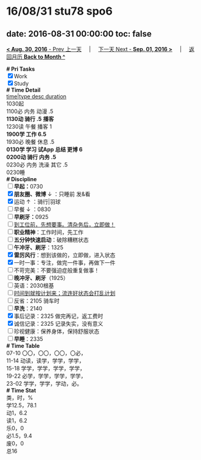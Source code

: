 # 16/08/31 stu78 spo6

date: 2016-08-31 00:00:00
toc: false
---
[**< Aug. 30, 2016** - Prev 上一天](/lifelogs/2016/08/d30.md) &nbsp; &nbsp; | &nbsp; &nbsp; [下一天 Next - **Sep. 01, 2016 >**](/lifelogs/2016/09/d01.md) &nbsp; &nbsp; |  &nbsp; &nbsp; [返回月历 **Back to Month ^**](/lifelogs/2016/08/index.md)
<br/><div><b># Pri Tasks</b></div><div><input checked="true" type="checkbox"/>Work</div><div><input checked="true" type="checkbox"/>Study</div><div><b># Time Detail</b></div><div><u>time|type desc duration</u></div><div>1030起</div><div>1100必 内务 动漫 .5</div><div><b>1130动 骑行 .5</b> <b>播客</b></div><div>1230读 午餐 播客 1</div><div><b>1900学 工作 6.5</b></div><div>1930必 晚餐 休息 .5</div><div><b>0130学 学习 试App 总结 更博 6</b></div><div><b>0200动 骑行 内务 .5</b></div><div>0230必 内务 洗澡 其它 .5</div><div>0230睡</div><div><b># Discipline</b></div><div><b><input type="checkbox"/></b><b>早起：</b>0730</div><div><b><input checked="true" type="checkbox"/></b><b>朋友圈、微博</b> ↓ ：只睡前 发&amp;看</div><div><input checked="true" type="checkbox"/>运动 ↑ ：骑行|羽球</div><div><input type="checkbox"/>早餐 ↓ ：0830</div><div><b><input type="checkbox"/></b><b>早刷牙：</b>0925</div><div><input type="checkbox"/><u>到工位前，先想要事。清杂务后，立即做！</u></div><div><input type="checkbox"/><b>职业精神</b>：工作时间，先工作</div><div><input type="checkbox"/><b>五分钟快速启动</b>：破除糟糕状态</div><div><input type="checkbox"/><b>午冲牙、刷牙</b>：1325</div><div><input checked="true" type="checkbox"/><b>雷厉风行</b>：想到该做的，立即做，进入状态</div><div><input checked="true" type="checkbox"/>一时一事：专注，做完一件事，再做下一件</div><div><input type="checkbox"/>不苛完美：不要强迫症般重复做事！</div><div><b><input type="checkbox"/></b><b>晚冲牙、刷牙</b>（1925）</div><div><input type="checkbox"/>英语：2030根基</div><div><u><input type="checkbox"/></u><u>时间到就按计划来；流连好状态会打乱计划</u></div><div><input type="checkbox"/>反省：2105 骑车时</div><div><input type="checkbox"/><b>早洗</b>：2140</div><div><input checked="true" type="checkbox"/>事后记录：2325 做完再记，返工费时</div><div><input checked="true" type="checkbox"/>诚信记录：2325 记录失实，没有意义</div><div><input type="checkbox"/>珍视健康：保养身体，保持舒服状态</div><div><input type="checkbox"/><b>早睡</b>：2335</div><div><b># Time Table</b></div><div>07-10 〇〇，〇〇，〇〇，〇必，</div><div>11-14 动读，读学，学学，学学，</div><div>15-18 学学，学学，学学，学学，</div><div>19-22 必学，学学，学学，学学，</div><div>23-02 学学，学学，学动，必。</div><div><b># Time Stat</b></div><div>类，时，%</div><div>学12.5，78.1</div><div>动1，6.2</div><div>读1，6.2</div><div>乐0，0</div><div>必1.5，9.4</div><div>废0，0</div><div>总16</div>
